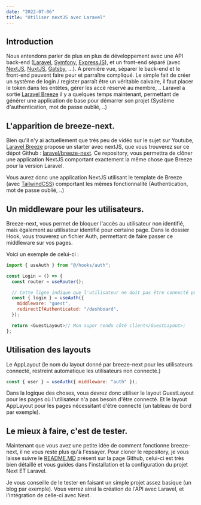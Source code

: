 ```yaml
---
date: "2022-07-06"
title: "Utiliser nextJS avec Laravel"
---
```


## Introduction

Nous entendons parler de plus en plus de développement avec une API back-end ([Laravel](https://laravel.com/), [Symfony](https://symfony.com/), [ExpressJS](https://expressjs.com/fr/)), et un front-end séparé (avec [NextJS](https://nextjs.org/), [NuxtJS](https://nuxtjs.org/), [Gatsby](https://www.gatsbyjs.com/), ...).
A première vue, séparer le back-end et le front-end peuvent faire peur et parraître compliqué.
Le simple fait de créer un système de login / register parraît être un véritable calvaire, il faut placer le token dans les entêtes, gérer les accè réservé au membre, ..
Laravel a sortie [Laravel Breeze](https://laravel.com/docs/9.x/starter-kits) il y a quelques temps maintenant, permettant de générer une application de base pour démarrer son projet (Système d'authentication, mot de passe oublié, ..)

## L'apparition de breeze-next.

Bien qu'il n'y ai actuellement que très peu de vidéo sur le sujet sur Youtube, [Laravel Breeze](https://laravel.com/docs/9.x/starter-kits) propose un starter avec nextJS, que vous trouverez sur ce dépot Github : [laravel/breeze-next](https://github.com/laravel/breeze-next). Ce repository, vous permettra de clôner une application NextJS comportant exactement la même chose que Breeze pour la version Laravel.

Vous aurez donc une application NextJS utilisant le template de Breeze (avec [TailwindCSS](https://tailwindcss.com/)) comportant les mêmes fonctionnalité (Authentication, mot de passe oublié, ..)

## Un middleware pour les utilisateurs.

Breeze-next, vous permet de bloquer l'accès au utilisateur non identifié, mais également au utilisateur identifié pour certaine page. Dans le dossier Hook, vous trouverez un fichier Auth, permettant de faire passer ce middleware sur vos pages.

Voici un exemple de celui-ci :

```js
import { useAuth } from "@/hooks/auth";

const Login = () => {
  const router = useRouter();

  // Cette ligne indique que l'utilisateur ne doit pas être connecté pour accéder à cette page, si il est connecté, on le redirige vers le dashboard.
  const { login } = useAuth({
    middleware: "guest",
    redirectIfAuthenticated: "/dashboard",
  });

  return <GuestLayout>// Mon super rendu côté client</GuestLayout>;
};
```

## Utilisation des layouts

Le AppLayout (le nom du layout donné par breeze-next pour les utilisateurs connecté, restreint automatique les utilisateurs non connecté.)

```js
const { user } = useAuth({ middleware: "auth" });
```

Dans la logique des choses, vous devrez donc utiliser le layout GuestLayout pour les pages où l'utilisateur n'a pas besoin d'être connecté. Et le layout AppLayout pour les pages nécessitant d'être connecté (un tableau de bord par exemple).

## Le mieux à faire, c'est de tester.

Maintenant que vous avez une petite idée de comment fonctionne breeze-next, il ne vous reste plus qu'à l'essayer. Pour cloner le repository, je vous laisse suivre le [README.MD](https://github.com/laravel/breeze-next) présent sur la page Github, celui-ci est très bien détaillé et vous guides dans l'installation et la configuration du projet Next ET Laravel.

Je vous conseille de le tester en faisant un simple projet assez basique (un blog par exemple). Vous verrez ainsi la création de l'API avec Laravel, et l'intégration de celle-ci avec Next.
